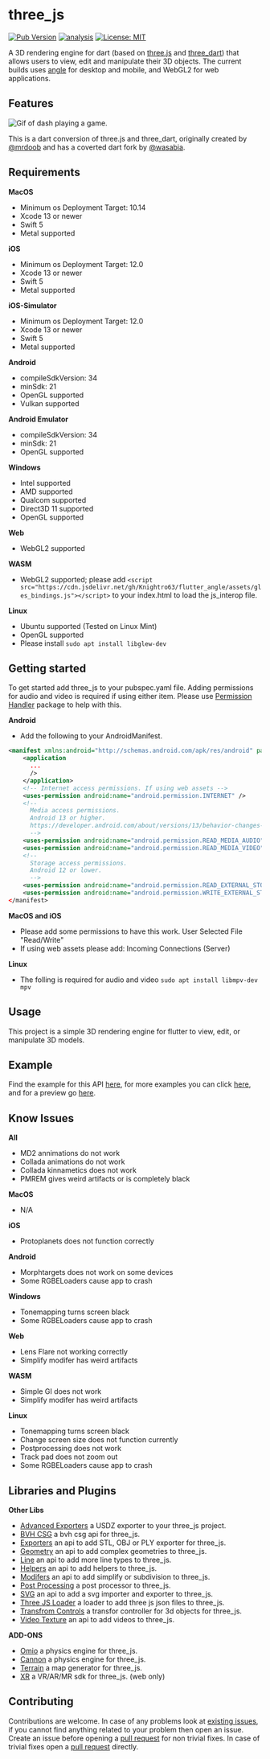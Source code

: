 # three_js

[![Pub Version](https://img.shields.io/pub/v/three_js)](https://pub.dev/packages/three_js)
[![analysis](https://github.com/Knightro63/three_js/actions/workflows/flutter.yml/badge.svg)](https://github.com/Knightro63//three_js/actions/)
[![License: MIT](https://img.shields.io/badge/license-MIT-purple.svg)](https://opensource.org/licenses/MIT)

A 3D rendering engine for dart (based on [three.js](https://github.com/mrdoob/three.js) and [three_dart](https://github.com/wasabia/three_dart)) that allows users to view, edit and manipulate their 3D objects. The current builds uses [angle](https://github.com/google/angle) for desktop and mobile, and WebGL2 for web applications.

## Features

![Gif of dash playing a game.](https://raw.githubusercontent.com/Knightro63/three_js/master/assets/flutter_game.gif)

This is a dart conversion of three.js and three_dart, originally created by [@mrdoob](https://github.com/mrdoob) and has a coverted dart fork by [@wasabia](https://github.com/wasabia).

## Requirements

**MacOS**
 - Minimum os Deployment Target: 10.14
 - Xcode 13 or newer
 - Swift 5
 - Metal supported

**iOS**
 - Minimum os Deployment Target: 12.0
 - Xcode 13 or newer
 - Swift 5
 - Metal supported

**iOS-Simulator**
 - Minimum os Deployment Target: 12.0
 - Xcode 13 or newer
 - Swift 5
 - Metal supported

**Android**
 - compileSdkVersion: 34
 - minSdk: 21
 - OpenGL supported
 - Vulkan supported

**Android Emulator**
 - compileSdkVersion: 34
 - minSdk: 21
 - OpenGL supported

**Windows**
 - Intel supported
 - AMD supported
 - Qualcom supported
 - Direct3D 11 supported
 - OpenGL supported

**Web**
 - WebGL2 supported

**WASM**
 - WebGL2 supported; please add `<script src="https://cdn.jsdelivr.net/gh/Knightro63/flutter_angle/assets/gles_bindings.js"></script>` to your index.html to load the js_interop file.

**Linux**
 - Ubuntu supported (Tested on Linux Mint)
 - OpenGL supported
 - Please install `sudo apt install libglew-dev`

## Getting started

To get started add three_js to your pubspec.yaml file. Adding permissions for audio and video is required if using either item.
Please use [Permission Handler](https://pub.dev/packages/permission_handler) package to help with this.

**Android**
 - Add the following to your AndroidManifest.

```xml
<manifest xmlns:android="http://schemas.android.com/apk/res/android" package="com.example.app">
    <application
      ...
      />
    </application>
    <!-- Internet access permissions. If using web assets -->
    <uses-permission android:name="android.permission.INTERNET" />
    <!--
      Media access permissions.
      Android 13 or higher.
      https://developer.android.com/about/versions/13/behavior-changes-13#granular-media-permissions
      -->
    <uses-permission android:name="android.permission.READ_MEDIA_AUDIO" />
    <uses-permission android:name="android.permission.READ_MEDIA_VIDEO" />
    <!--
      Storage access permissions.
      Android 12 or lower.
      -->
    <uses-permission android:name="android.permission.READ_EXTERNAL_STORAGE" />
    <uses-permission android:name="android.permission.WRITE_EXTERNAL_STORAGE" />
</manifest>
```

**MacOS and iOS**
 - Please add some permissions to have this work. User Selected File "Read/Write"
 - If using web assets please add: Incoming Connections (Server)

**Linux**
 - The folling is required for audio and video `sudo apt install libmpv-dev mpv`

## Usage

This project is a simple 3D rendering engine for flutter to view, edit, or manipulate 3D models.

## Example

Find the example for this API [here](https://github.com/Knightro63/three_js/tree/main/packages/three_js/example/), for more examples you can click [here](https://github.com/Knightro63/three_js/tree/main/examples/), and for a preview go [here](https://knightro63.github.io/three_js/).

## Know Issues

**All**
 - MD2 annimations do not work
 - Collada animations do not work
 - Collada kinnametics does not work
 - PMREM gives weird artifacts or is completely black

**MacOS**
 - N/A

**iOS**
 - Protoplanets does not function correctly

**Android**
 - Morphtargets does not work on some devices
 - Some RGBELoaders cause app to crash
 
**Windows**
 - Tonemapping turns screen black
 - Some RGBELoaders cause app to crash

**Web**
 - Lens Flare not working correctly
 - Simplify modifer has weird artifacts

 **WASM**
 - Simple GI does not work
 - Simplify modifer has weird artifacts

**Linux**
 - Tonemapping turns screen black
 - Change screen size does not function currently
 - Postprocessing does not work
 - Track pad does not zoom out
 - Some RGBELoaders cause app to crash

## Libraries and Plugins

**Other Libs**
 - [Advanced Exporters](https://pub.dev/packages/three_js_advanced_exporters) a USDZ exporter to your three_js project.
 - [BVH CSG](https://pub.dev/packages/three_js_bvh_csg) a bvh csg api for three_js.
 - [Exporters](https://pub.dev/packages/three_js_exporters) an api to add STL, OBJ or PLY exporter for three_js.
 - [Geometry](https://pub.dev/packages/three_js_geometry) an api to add complex geometries to three_js.
 - [Line](https://pub.dev/packages/three_js_line) an api to add more line types to three_js.
 - [Helpers](https://pub.dev/packages/three_js_helpers) an api to add helpers to three_js.
 - [Modifers](https://pub.dev/packages/three_js_modifers) an api to add simplify or subdivision to three_js.
 - [Post Processing](https://pub.dev/packages/three_js_postprocessing) a post processor to three_js.
 - [SVG](https://pub.dev/packages/three_js_svg) an api to add a svg importer and exporter to three_js.
 - [Three JS Loader](https://pub.dev/packages/three_js_tjs_loader) a loader to add three js json files to three_js.
 - [Transfrom Controls](https://pub.dev/packages/three_js_transform_controls) a transfor controller for 3d objects for three_js.
 - [Video Texture](https://pub.dev/packages/three_js_video_texture) an api to add videos to three_js.

**ADD-ONS**
 - [Omio](https://pub.dev/packages/oimo_physics) a physics engine for three_js.
 - [Cannon](https://pub.dev/packages/cannon_physics) a physics engine for three_js.
 - [Terrain](https://pub.dev/packages/three_js_terrain) a map generator for three_js.
 - [XR](https://pub.dev/packages/three_js_xr) a VR/AR/MR sdk for three_js. (web only)

## Contributing

Contributions are welcome.
In case of any problems look at [existing issues](https://github.com/Knightro63/three_js/issues), if you cannot find anything related to your problem then open an issue.
Create an issue before opening a [pull request](https://github.com/Knightro63/three_js/pulls) for non trivial fixes.
In case of trivial fixes open a [pull request](https://github.com/Knightro63/three_js/pulls) directly.
